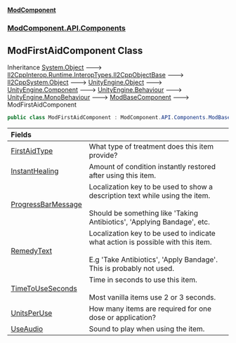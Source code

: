 #### [ModComponent](index.md 'index')
### [ModComponent.API.Components](index.md#ModComponent.API.Components 'ModComponent.API.Components')

## ModFirstAidComponent Class

Inheritance [System.Object](https://docs.microsoft.com/en-us/dotnet/api/System.Object 'System.Object') &#129106; [Il2CppInterop.Runtime.InteropTypes.Il2CppObjectBase](https://docs.microsoft.com/en-us/dotnet/api/Il2CppInterop.Runtime.InteropTypes.Il2CppObjectBase 'Il2CppInterop.Runtime.InteropTypes.Il2CppObjectBase') &#129106; [Il2CppSystem.Object](https://docs.microsoft.com/en-us/dotnet/api/Il2CppSystem.Object 'Il2CppSystem.Object') &#129106; [UnityEngine.Object](https://docs.microsoft.com/en-us/dotnet/api/UnityEngine.Object 'UnityEngine.Object') &#129106; [UnityEngine.Component](https://docs.microsoft.com/en-us/dotnet/api/UnityEngine.Component 'UnityEngine.Component') &#129106; [UnityEngine.Behaviour](https://docs.microsoft.com/en-us/dotnet/api/UnityEngine.Behaviour 'UnityEngine.Behaviour') &#129106; [UnityEngine.MonoBehaviour](https://docs.microsoft.com/en-us/dotnet/api/UnityEngine.MonoBehaviour 'UnityEngine.MonoBehaviour') &#129106; [ModBaseComponent](ModBaseComponent.md 'ModComponent.API.Components.ModBaseComponent') &#129106; ModFirstAidComponent

```csharp
public class ModFirstAidComponent : ModComponent.API.Components.ModBaseComponent
```

| Fields | |
| :--- | :--- |
| [FirstAidType](ModFirstAidComponent.FirstAidType.md 'ModComponent.API.Components.ModFirstAidComponent.FirstAidType') | What type of treatment does this item provide? |
| [InstantHealing](ModFirstAidComponent.InstantHealing.md 'ModComponent.API.Components.ModFirstAidComponent.InstantHealing') | Amount of condition instantly restored after using this item. |
| [ProgressBarMessage](ModFirstAidComponent.ProgressBarMessage.md 'ModComponent.API.Components.ModFirstAidComponent.ProgressBarMessage') | Localization key to be used to show a description text while using the item. <br/><br/>Should be something like 'Taking Antibiotics', 'Applying Bandage', etc. |
| [RemedyText](ModFirstAidComponent.RemedyText.md 'ModComponent.API.Components.ModFirstAidComponent.RemedyText') | Localization key to be used to indicate what action is possible with this item. <br/><br/>E.g 'Take Antibiotics', 'Apply Bandage'. This is probably not used. |
| [TimeToUseSeconds](ModFirstAidComponent.TimeToUseSeconds.md 'ModComponent.API.Components.ModFirstAidComponent.TimeToUseSeconds') | Time in seconds to use this item. <br/><br/>Most vanilla items use 2 or 3 seconds. |
| [UnitsPerUse](ModFirstAidComponent.UnitsPerUse.md 'ModComponent.API.Components.ModFirstAidComponent.UnitsPerUse') | How many items are required for one dose or application? |
| [UseAudio](ModFirstAidComponent.UseAudio.md 'ModComponent.API.Components.ModFirstAidComponent.UseAudio') | Sound to play when using the item. |
